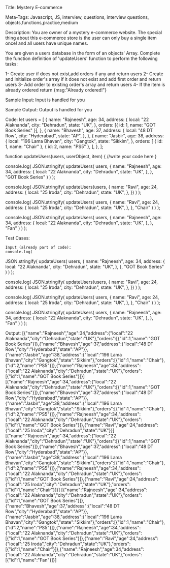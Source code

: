 Title:
Mystery E-commerce

Meta-Tags:
Javascript, JS, interview, questions, interview questions, objects,functions,practice,medium 

Description:
You are owner of a mystery e-commerce website. The special thing about this e-commerce store is the user can only buy a single item once! and all users have unique names.

You are given a users database in the form of an objects' Array.
Complete the function definition of 'updateUsers' function to perform the following tasks:

1- Create user if does not exist,add orders if any and return users
2- Create and Initialize order's array if it does not exist and add first order and return users
3- Add order to existing order's array and return users
4- If the item is already ordered return  {msg:"Already ordered!"}


Sample Input:
Input is handled for you

Sample Output:
Output is handled for you

Code:
let users = [
  {
    name: "Rajneesh",
    age: 34,
    address: {
      local: "22 Alaknanda",
      city: "Dehradun",
      state: "UK",
    },
    orders: [{ id: 1, name: "GOT Book Series" }],
  },
  {
    name: "Bhavesh",
    age: 37,
    address: {
      local: "48 DT Row",
      city: "Hyderabad",
      state: "AP",
    },
  },
  {
    name: "Jasbir",
    age: 38,
    address: {
      local: "196 Lama Bhavan",
      city: "Gangtok",
      state: "Sikkim",
    },
    orders: [
      { id: 1, name: "Chair" },
      { id: 2, name: "PS5" },
    ],
  },
];

function updateUsers(users, userObject, item) {
  //write your code here
}

console.log(
  JSON.stringify(
    updateUsers(
      users,
      {
        name: "Rajneesh",
        age: 34,
        address: {
          local: "22 Alaknanda",
          city: "Dehradun",
          state: "UK",
        },
      },
      "GOT Book Series"
    )
  )
);

console.log(
  JSON.stringify(
    updateUsers(users, {
      name: "Ravi",
      age: 24,
      address: {
        local: "25 Iroda",
        city: "Dehradun",
        state: "UK",
      },
    })
  )
);

console.log(
  JSON.stringify(
    updateUsers(
      users,
      {
        name: "Ravi",
        age: 24,
        address: {
          local: "25 Iroda",
          city: "Dehradun",
          state: "UK",
        },
      },
      "Chair"
    )
  )
);

console.log(
  JSON.stringify(
    updateUsers(
      users,
      {
        name: "Rajneesh",
        age: 34,
        address: {
          local: "22 Alaknanda",
          city: "Dehradun",
          state: "UK",
        },
      },
      "Fan"
    )
  )
);


Test Cases:

    Input (already part of code):
    console.log(
  JSON.stringify(
    updateUsers(
      users,
      {
        name: "Rajneesh",
        age: 34,
        address: {
          local: "22 Alaknanda",
          city: "Dehradun",
          state: "UK",
        },
      },
      "GOT Book Series"
    )
  )
);

console.log(
  JSON.stringify(
    updateUsers(users, {
      name: "Ravi",
      age: 24,
      address: {
        local: "25 Iroda",
        city: "Dehradun",
        state: "UK",
      },
    })
  )
);

console.log(
  JSON.stringify(
    updateUsers(
      users,
      {
        name: "Ravi",
        age: 24,
        address: {
          local: "25 Iroda",
          city: "Dehradun",
          state: "UK",
        },
      },
      "Chair"
    )
  )
);

console.log(
  JSON.stringify(
    updateUsers(
      users,
      {
        name: "Rajneesh",
        age: 34,
        address: {
          local: "22 Alaknanda",
          city: "Dehradun",
          state: "UK",
        },
      },
      "Fan"
    )
  )
);


Output:
[{"name":"Rajneesh","age":34,"address":{"local":"22 Alaknanda","city":"Dehradun","state":"UK"},"orders":[{"id":1,"name":"GOT Book Series"}]},{"name":"Bhavesh","age":37,"address":{"local":"48 DT Row","city":"Hyderabad","state":"AP"}},{"name":"Jasbir","age":38,"address":{"local":"196 Lama Bhavan","city":"Gangtok","state":"Sikkim"},"orders":[{"id":1,"name":"Chair"},{"id":2,"name":"PS5"}]},{"name":"Rajneesh","age":34,"address":{"local":"22 
Alaknanda","city":"Dehradun","state":"UK"},"orders":[{"id":1,"name":"GOT Book Series"}]}]
[{"name":"Rajneesh","age":34,"address":{"local":"22 Alaknanda","city":"Dehradun","state":"UK"},"orders":[{"id":1,"name":"GOT Book Series"}]},{"name":"Bhavesh","age":37,"address":{"local":"48 DT Row","city":"Hyderabad","state":"AP"}},{"name":"Jasbir","age":38,"address":{"local":"196 Lama Bhavan","city":"Gangtok","state":"Sikkim"},"orders":[{"id":1,"name":"Chair"},{"id":2,"name":"PS5"}]},{"name":"Rajneesh","age":34,"address":{"local":"22 
Alaknanda","city":"Dehradun","state":"UK"},"orders":[{"id":1,"name":"GOT Book Series"}]},{"name":"Ravi","age":24,"address":{"local":"25 Iroda","city":"Dehradun","state":"UK"}}]
[{"name":"Rajneesh","age":34,"address":{"local":"22 Alaknanda","city":"Dehradun","state":"UK"},"orders":[{"id":1,"name":"GOT Book Series"}]},{"name":"Bhavesh","age":37,"address":{"local":"48 DT Row","city":"Hyderabad","state":"AP"}},{"name":"Jasbir","age":38,"address":{"local":"196 Lama Bhavan","city":"Gangtok","state":"Sikkim"},"orders":[{"id":1,"name":"Chair"},{"id":2,"name":"PS5"}]},{"name":"Rajneesh","age":34,"address":{"local":"22 
Alaknanda","city":"Dehradun","state":"UK"},"orders":[{"id":1,"name":"GOT Book Series"}]},{"name":"Ravi","age":24,"address":{"local":"25 Iroda","city":"Dehradun","state":"UK"},"orders":[{"id":1,"name":"Chair"}]}]
[{"name":"Rajneesh","age":34,"address":{"local":"22 Alaknanda","city":"Dehradun","state":"UK"},"orders":[{"id":1,"name":"GOT Book Series"}]},{"name":"Bhavesh","age":37,"address":{"local":"48 DT Row","city":"Hyderabad","state":"AP"}},{"name":"Jasbir","age":38,"address":{"local":"196 Lama Bhavan","city":"Gangtok","state":"Sikkim"},"orders":[{"id":1,"name":"Chair"},{"id":2,"name":"PS5"}]},{"name":"Rajneesh","age":34,"address":{"local":"22 
Alaknanda","city":"Dehradun","state":"UK"},"orders":[{"id":1,"name":"GOT Book Series"}]},{"name":"Ravi","age":24,"address":{"local":"25 Iroda","city":"Dehradun","state":"UK"},"orders":[{"id":1,"name":"Chair"}]},{"name":"Rajneesh","age":34,"address":{"local":"22 Alaknanda","city":"Dehradun","state":"UK"},"orders":[{"id":1,"name":"Fan"}]}]

